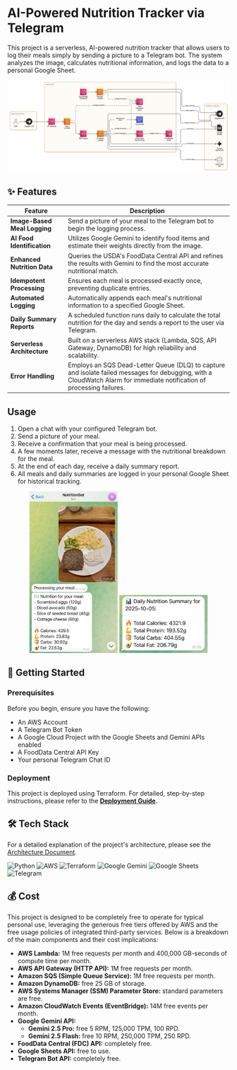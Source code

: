 # AI-Powered Nutrition Tracker via Telegram

This project is a serverless, AI-powered nutrition tracker that allows users to log their meals simply by sending a picture to a Telegram bot. The system analyzes the image, calculates nutritional information, and logs the data to a personal Google Sheet.

<p align="center">
  <img src="./docs/images/architecture_diagram.png" alt="AI Nutrition Tracker Architecture Diagram" width="800"/>
</p>

## ✨ Features

| Feature                       | Description                                                                                                                                                           | 
| ----------------------------- | --------------------------------------------------------------------------------------------------------------------------------------------------------------------- |
| **Image-Based Meal Logging**  | Send a picture of your meal to the Telegram bot to begin the logging process.                                                                                         |
| **AI Food Identification**    | Utilizes Google Gemini to identify food items and estimate their weights directly from the image.                                                                     |
| **Enhanced Nutrition Data**   | Queries the USDA's FoodData Central API and refines the results with Gemini to find the most accurate nutritional match.                                                 |
| **Idempotent Processing**     | Ensures each meal is processed exactly once, preventing duplicate entries.                                                                                            |
| **Automated Logging**         | Automatically appends each meal's nutritional information to a specified Google Sheet.                                                                                |
| **Daily Summary Reports**     | A scheduled function runs daily to calculate the total nutrition for the day and sends a report to the user via Telegram.                                               |
| **Serverless Architecture**   | Built on a serverless AWS stack (Lambda, SQS, API Gateway, DynamoDB) for high reliability and scalability.                                                            |
| **Error Handling**            | Employs an SQS Dead-Letter Queue (DLQ) to capture and isolate failed messages for debugging, with a CloudWatch Alarm for immediate notification of processing failures. |

## Usage

1.  Open a chat with your configured Telegram bot.
2.  Send a picture of your meal.
3.  Receive a confirmation that your meal is being processed.
4.  A few moments later, receive a message with the nutritional breakdown for the meal.
5.  At the end of each day, receive a daily summary report.
6.  All meals and daily summaries are logged in your personal Google Sheet for historical tracking.

<p align="center">
  <img src="./docs/images/telegram_screenshot.png" alt="Telegram Chat Screenshot" width="200"/>
  <img src="./docs/images/telegram_summary_screenshot.png" alt="Telegram Daily Summary Screenshot" width="200"/>
</p>

## 🚀 Getting Started

### Prerequisites

Before you begin, ensure you have the following:

- An AWS Account
- A Telegram Bot Token
- A Google Cloud Project with the Google Sheets and Gemini APIs enabled
- A FoodData Central API Key
- Your personal Telegram Chat ID

### Deployment

This project is deployed using Terraform. For detailed, step-by-step instructions, please refer to the **[Deployment Guide](./docs/DEPLOYMENT.md)**.

## 🛠️ Tech Stack

For a detailed explanation of the project's architecture, please see the [Architecture Document](./docs/architecture.md).

![Python](https://img.shields.io/badge/Python-3.12-blue?style=for-the-badge&logo=python)
![AWS](https://img.shields.io/badge/AWS-Serverless-orange?style=for-the-badge&logo=amazon-aws)
![Terraform](https://img.shields.io/badge/Terraform-Infrastructure-purple?style=for-the-badge&logo=terraform)
![Google Gemini](https://img.shields.io/badge/Google%20Gemini-AI-red?style=for-the-badge&logo=google-gemini)
![Google Sheets](https://img.shields.io/badge/Google%20Sheets-Logging-green?style=for-the-badge&logo=google-sheets)
![Telegram](https://img.shields.io/badge/Telegram-Bot-blue?style=for-the-badge&logo=telegram)

## 💰 Cost

This project is designed to be completely free to operate for typical personal use, leveraging the generous free tiers offered by AWS and the free usage policies of integrated third-party services. Below is a breakdown of the main components and their cost implications:

*   **AWS Lambda:** 1M free requests per month and 400,000 GB-seconds of compute time per month.
*   **AWS API Gateway (HTTP API):** 1M free requests per month.
*   **Amazon SQS (Simple Queue Service):** 1M free requests per month.
*   **Amazon DynamoDB:** free 25 GB of storage.
*   **AWS Systems Manager (SSM) Parameter Store:** standard parameters are free.
*   **Amazon CloudWatch Events (EventBridge):** 14M free events per month.
*   **Google Gemini API:**
    *   **Gemini 2.5 Pro:** free 5 RPM, 125,000 TPM, 100 RPD.
    *   **Gemini 2.5 Flash:** free 10 RPM, 250,000 TPM, 250 RPD. 
*   **FoodData Central (FDC) API:** completely free.
*   **Google Sheets API:** free to use.
*   **Telegram Bot API:** completely free.

